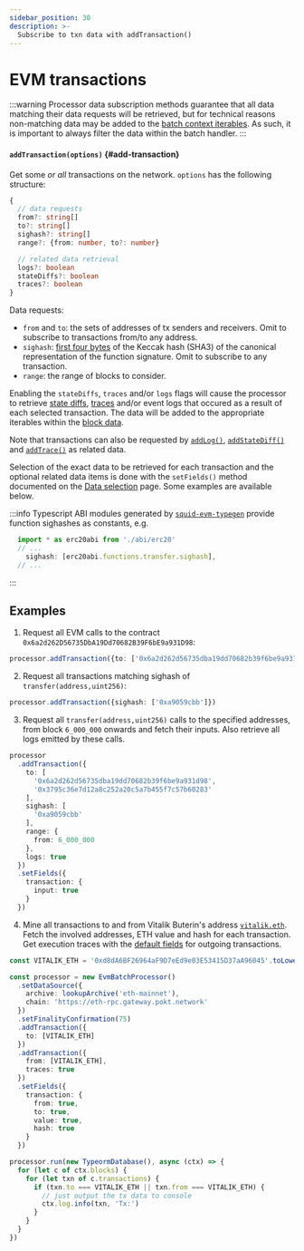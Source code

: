 ```yaml
---
sidebar_position: 30
description: >-
  Subscribe to txn data with addTransaction()
---
```


# EVM transactions 

:::warning
Processor data subscription methods guarantee that all data matching their data requests will be retrieved, but for technical reasons non-matching data may be added to the [batch context iterables](/evm-indexing/context-interfaces). As such, it is important to always filter the data within the batch handler.
:::

#### `addTransaction(options)` {#add-transaction}

Get some _or all_ transactions on the network. `options` has the following structure:
```typescript
{
  // data requests
  from?: string[]
  to?: string[]
  sighash?: string[]
  range?: {from: number, to?: number}

  // related data retrieval
  logs?: boolean
  stateDiffs?: boolean
  traces?: boolean
}
```
Data requests:
+ `from` and `to`: the sets of addresses of tx senders and receivers. Omit to subscribe to transactions from/to any address.
+ `sighash`: [first four bytes](https://ethereum.org/en/developers/docs/transactions/#the-data-field) of the Keccak hash (SHA3) of the canonical representation of the function signature. Omit to subscribe to any transaction.
+ `range`: the range of blocks to consider.

Enabling the `stateDiffs`, `traces` and/or `logs` flags will cause the processor to retrieve [state diffs](/evm-indexing/configuration/state-diffs/), [traces](/evm-indexing/configuration/traces/) and/or event logs that occured as a result of each selected transaction. The data will be added to the appropriate iterables within the [block data](/evm-indexing/context-interfaces).

Note that transactions can also be requested by [`addLog()`](../evm-logs), [`addStateDiff()`](../state-diffs) and [`addTrace()`](../traces) as related data.

Selection of the exact data to be retrieved for each transaction and the optional related data items is done with the `setFields()` method documented on the [Data selection](../data-selection) page. Some examples are available below.

:::info
Typescript ABI modules generated by [`squid-evm-typegen`](/evm-indexing/squid-evm-typegen) provide function sighashes as constants, e.g.

```ts
  import * as erc20abi from './abi/erc20'
  // ...
    sighash: [erc20abi.functions.transfer.sighash],
  // ...
```
:::

## Examples

1) Request all EVM calls to the contract `0x6a2d262D56735DbA19Dd70682B39F6bE9a931D98`:
```ts
processor.addTransaction({to: ['0x6a2d262d56735dba19dd70682b39f6be9a931d98']})
```

2) Request all transactions matching sighash of `transfer(address,uint256)`:
```ts
processor.addTransaction({sighash: ['0xa9059cbb']})
```

3) Request all `transfer(address,uint256)` calls to the specified addresses, from block `6_000_000` onwards and fetch their inputs. Also retrieve all logs emitted by these calls.
```ts
processor
  .addTransaction({
    to: [
      '0x6a2d262d56735dba19dd70682b39f6be9a931d98',
      '0x3795c36e7d12a8c252a20c5a7b455f7c57b60283'
    ],
    sighash: [
      '0xa9059cbb'
    ],
    range: {
      from: 6_000_000
    },
    logs: true
  })
  .setFields({
    transaction: {
      input: true
    }
  })
```

4) Mine all transactions to and from Vitalik Buterin's address [`vitalik.eth`](https://etherscan.io/address/vitalik.eth). Fetch the involved addresses, ETH value and hash for each transaction. Get execution traces with the [default fields](../data-selection/#transactions) for outgoing transactions.

```ts
const VITALIK_ETH = '0xd8dA6BF26964aF9D7eEd9e03E53415D37aA96045'.toLowerCase()

const processor = new EvmBatchProcessor()
  .setDataSource({
    archive: lookupArchive('eth-mainnet'),
    chain: 'https://eth-rpc.gateway.pokt.network'
  })
  .setFinalityConfirmation(75)
  .addTransaction({
    to: [VITALIK_ETH]
  })
  .addTransaction({
    from: [VITALIK_ETH],
    traces: true
  })
  .setFields({
    transaction: {
      from: true,
      to: true,
      value: true,
      hash: true
    }
  })

processor.run(new TypeormDatabase(), async (ctx) => {
  for (let c of ctx.blocks) {
    for (let txn of c.transactions) {
      if (txn.to === VITALIK_ETH || txn.from === VITALIK_ETH) {
        // just output the tx data to console
        ctx.log.info(txn, 'Tx:')
      }
    }
  }
})
```
